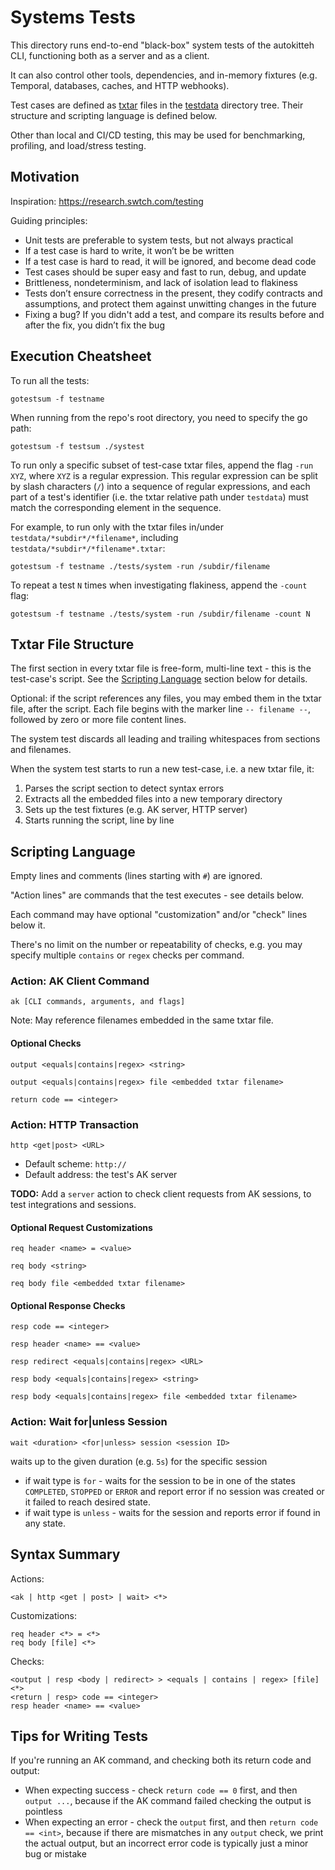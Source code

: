 # Systems Tests

This directory runs end-to-end "black-box" system tests of the autokitteh CLI,
functioning both as a server and as a client.

It can also control other tools, dependencies, and in-memory fixtures (e.g.
Temporal, databases, caches, and HTTP webhooks).

Test cases are defined as [txtar](https://pkg.go.dev/golang.org/x/tools/txtar)
files in the [testdata](./testdata/) directory tree. Their structure and
scripting language is defined below.

Other than local and CI/CD testing, this may be used for benchmarking,
profiling, and load/stress testing.

## Motivation

Inspiration: <https://research.swtch.com/testing>

Guiding principles:

- Unit tests are preferable to system tests, but not always practical
- If a test case is hard to write, it won’t be be written
- If a test case is hard to read, it will be ignored, and become dead code
- Test cases should be super easy and fast to run, debug, and update
- Brittleness, nondeterminism, and lack of isolation lead to flakiness
- Tests don’t ensure correctness in the present, they codify contracts and
  assumptions, and protect them against unwitting changes in the future
- Fixing a bug? If you didn't add a test, and compare its results before and
  after the fix, you didn’t fix the bug

## Execution Cheatsheet

To run all the tests:

```
gotestsum -f testname
```

When running from the repo's root directory, you need to specify the go path:

```
gotestsum -f testsum ./systest
```

To run only a specific subset of test-case txtar files, append the flag
`-run XYZ`, where `XYZ` is a regular expression. This regular expression can
be split by slash characters (`/`) into a sequence of regular expressions,
and each part of a test's identifier (i.e. the txtar relative path under
`testdata`) must match the corresponding element in the sequence.

For example, to run only with the txtar files in/under `testdata/*subdir*/*filename*`,
including `testdata/*subdir*/*filename*.txtar`:

```
gotestsum -f testname ./tests/system -run /subdir/filename
```

To repeat a test `N` times when investigating flakiness, append the `-count`
flag:

```
gotestsum -f testname ./tests/system -run /subdir/filename -count N
```

## Txtar File Structure

The first section in every txtar file is free-form, multi-line text - this is
the test-case's script. See the [Scripting Language](#scripting-language)
section below for details.

Optional: if the script references any files, you may embed them in the txtar
file, after the script. Each file begins with the marker line `-- filename --`,
followed by zero or more file content lines.

The system test discards all leading and trailing whitespaces from sections
and filenames.

When the system test starts to run a new test-case, i.e. a new txtar file, it:

1. Parses the script section to detect syntax errors
2. Extracts all the embedded files into a new temporary directory
3. Sets up the test fixtures (e.g. AK server, HTTP server)
4. Starts running the script, line by line

## Scripting Language

Empty lines and comments (lines starting with `#`) are ignored.

"Action lines" are commands that the test executes - see details below.

Each command may have optional "customization" and/or "check" lines below it.

There's no limit on the number or repeatability of checks, e.g. you may
specify multiple `contains` or `regex` checks per command.

### Action: AK Client Command

`ak [CLI commands, arguments, and flags]`

Note: May reference filenames embedded in the same txtar file.

#### Optional Checks

`output <equals|contains|regex> <string>`

`output <equals|contains|regex> file <embedded txtar filename>`

`return code == <integer>`

### Action: HTTP Transaction

`http <get|post> <URL>`

- Default scheme: `http://`
- Default address: the test's AK server

**TODO:** Add a `server` action to check client requests from AK sessions, to
test integrations and sessions.

#### Optional Request Customizations

`req header <name> = <value>`

`req body <string>`

`req body file <embedded txtar filename>`

#### Optional Response Checks

`resp code == <integer>`

`resp header <name> == <value>`

`resp redirect <equals|contains|regex> <URL>`

`resp body <equals|contains|regex> <string>`

`resp body <equals|contains|regex> file <embedded txtar filename>`

### Action: Wait for|unless Session

`wait <duration> <for|unless> session <session ID>`

waits up to the given duration (e.g. `5s`) for the specific session

- if wait type is `for` - waits for the session to be in one of the states `COMPLETED`, `STOPPED` or `ERROR` and report error if no session was created or it failed to reach desired state.
- if wait type is `unless` - waits for the session and reports error if found in any state.

## Syntax Summary

Actions:

```
<ak | http <get | post> | wait> <*>
```

Customizations:

```
req header <*> = <*>
req body [file] <*>
```

Checks:

```
<output | resp <body | redirect> > <equals | contains | regex> [file] <*>
<return | resp> code == <integer>
resp header <name> == <value>
```

## Tips for Writing Tests

If you're running an AK command, and checking both its return code and output:

- When expecting success - check `return code == 0` first, and then
  `output ...`, because if the AK command failed checking the output is
  pointless
- When expecting an error - check the `output` first, and then
  `return code == <int>`, because if there are mismatches in any `output`
  check, we print the actual output, but an incorrect error code is typically
  just a minor bug or mistake
